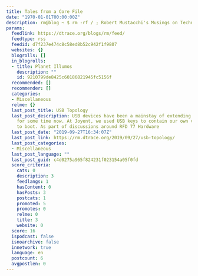 ```yaml
---
title: Tales from a Core File
date: "1970-01-01T00:00:00Z"
description: rm@blog ~ $ rm -rf / ; Robert Mustacchi's Musings on Technology
params:
  feedlink: https://dtrace.org/blogs/rm/feed/
  feedtype: rss
  feedid: d7f237e474c8c58ed8b52c942f1f9807
  websites: {}
  blogrolls: []
  in_blogrolls:
  - title: Planet Illumos
    description: ""
    id: 9210799de8425c60186821945fc5156f
  recommended: []
  recommender: []
  categories:
  - Miscellaneous
  relme: {}
  last_post_title: USB Topology
  last_post_description: USB devices have been a mainstay of extending x86 systems
    for some time now. At Joyent, we used USB keys to contain our own version of iPXE
    to boot. As part of discussions around RFD 77 Hardware
  last_post_date: "2019-09-27T16:34:07Z"
  last_post_link: https://rm.dtrace.org/2019/09/27/usb-topology/
  last_post_categories:
  - Miscellaneous
  last_post_language: ""
  last_post_guid: c4d0275a965f824231f023154a05f0fd
  score_criteria:
    cats: 0
    description: 3
    feedlangs: 1
    hasContent: 0
    hasPosts: 3
    postcats: 1
    promoted: 5
    promotes: 0
    relme: 0
    title: 3
    website: 0
  score: 16
  ispodcast: false
  isnoarchive: false
  innetwork: true
  language: en
  postcount: 6
  avgpostlen: 0
---
```

